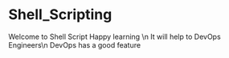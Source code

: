 # Shell_Scripting

Welcome to Shell Script
Happy learning
\n It will help to DevOps Engineers\n
DevOps has a good feature